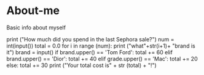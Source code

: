 # About-me
Basic info about myself

print ("How much did you spend in the last Sephora sale?")
num = int(input())
total = 0.0
for i in range (num):
  print ("what"+str(i+1)+ "brand is it")
  brand = input()
  if brand.upper() == 'Tom Ford':
    total += 60
  elif brand.upper() == 'Dior':
    total += 40
  elif grade.upper() == 'Mac':
    total += 20
  else:
    total += 30
print ("Your total cost is" + str (total) + "!")
